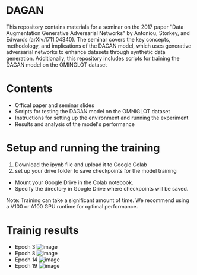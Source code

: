 # DAGAN
This repository contains materials for a seminar on the 2017 paper "Data Augmentation Generative Adversarial Networks" by Antoniou, Storkey, and Edwards (arXiv:1711.04340). The seminar covers the key concepts, methodology, and implications of the DAGAN model, which uses generative adversarial networks to enhance datasets through synthetic data generation. Additionally, this repository includes scripts for training the DAGAN model on the OMINGLOT dataset


# Contents
* Offical paper and seminar slides
* Scripts for testing the DAGAN model on the OMNIGLOT dataset
* Instructions for setting up the environment and running the experiment
* Results and analysis of the model's performance
  

# Setup and running the training
1. Download the ipynb file and upload it to Google Colab
2. set up your drive folder to save checkpoints for the model training
  * Mount your Google Drive in the Colab notebook.
  * Specify the directory in Google Drive where checkpoints will be saved.
    
Note: Training can take a significant amount of time. We recommend using a V100 or A100 GPU runtime for optimal performance.

# Trainig results
* Epoch 3
 ![image](https://github.com/ibra303/DAGAN/assets/94124916/e7caffa2-f8b7-450a-bc86-f4093680b6a6)
* Epoch 8
 ![image](https://github.com/ibra303/DAGAN/assets/94124916/50e49058-83cd-402e-95bb-16ac7656f341)
* Epoch 14
 ![image](https://github.com/ibra303/DAGAN/assets/94124916/4cd48fba-9e1c-42d1-b848-ae0e235dfdfb)
* Epoch 19
 ![image](https://github.com/ibra303/DAGAN/assets/94124916/fd030d3f-1a7b-4335-8c27-2b3b3638a15d)




